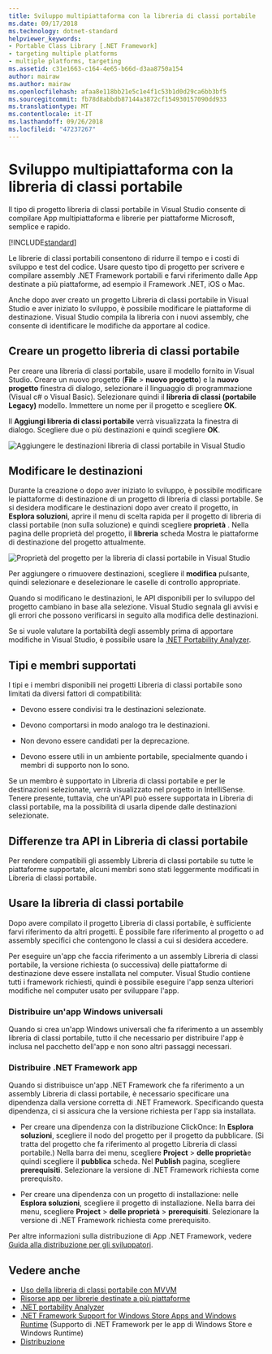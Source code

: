 ```yaml
---
title: Sviluppo multipiattaforma con la libreria di classi portabile
ms.date: 09/17/2018
ms.technology: dotnet-standard
helpviewer_keywords:
- Portable Class Library [.NET Framework]
- targeting multiple platforms
- multiple platforms, targeting
ms.assetid: c31e1663-c164-4e65-b66d-d3aa8750a154
author: mairaw
ms.author: mairaw
ms.openlocfilehash: afaa8e118bb21e5c1e4f1c53b1d0d29ca6bb3bf5
ms.sourcegitcommit: fb78d8abbdb87144a3872cf154930157090dd933
ms.translationtype: MT
ms.contentlocale: it-IT
ms.lasthandoff: 09/26/2018
ms.locfileid: "47237267"
---
```

# <a name="cross-platform-development-with-the-portable-class-library"></a>Sviluppo multipiattaforma con la libreria di classi portabile

Il tipo di progetto libreria di classi portabile in Visual Studio consente di compilare App multipiattaforma e librerie per piattaforme Microsoft, semplice e rapido.

[!INCLUDE[standard](../../../includes/pcl-to-standard.md)]

Le librerie di classi portabili consentono di ridurre il tempo e i costi di sviluppo e test del codice. Usare questo tipo di progetto per scrivere e compilare assembly .NET Framework portabili e farvi riferimento dalle App destinate a più piattaforme, ad esempio il Framework .NET, iOS o Mac.

Anche dopo aver creato un progetto Libreria di classi portabile in Visual Studio e aver iniziato lo sviluppo, è possibile modificare le piattaforme di destinazione. Visual Studio compila la libreria con i nuovi assembly, che consente di identificare le modifiche da apportare al codice.

## <a name="create-a-portable-class-library-project"></a>Creare un progetto libreria di classi portabile

Per creare una libreria di classi portabile, usare il modello fornito in Visual Studio. Creare un nuovo progetto (**File** > **nuovo progetto**) e la **nuovo progetto** finestra di dialogo, selezionare il linguaggio di programmazione (Visual c# o Visual Basic). Selezionare quindi il **libreria di classi (portabile Legacy)** modello. Immettere un nome per il progetto e scegliere **OK**.

Il **Aggiungi libreria di classi portabile** verrà visualizzata la finestra di dialogo. Scegliere due o più destinazioni e quindi scegliere **OK**.

![Aggiungere le destinazioni libreria di classi portabile in Visual Studio](media/add-portable-class-library.png)

## <a name="change-targets"></a>Modificare le destinazioni

Durante la creazione o dopo aver iniziato lo sviluppo, è possibile modificare le piattaforme di destinazione di un progetto di libreria di classi portabile. Se si desidera modificare le destinazioni dopo aver creato il progetto, in **Esplora soluzioni**, aprire il menu di scelta rapida per il progetto di libreria di classi portabile (non sulla soluzione) e quindi scegliere **proprietà** . Nella pagina delle proprietà del progetto, il **libreria** scheda Mostra le piattaforme di destinazione del progetto attualmente.

![Proprietà del progetto per la libreria di classi portabile in Visual Studio](media/pcl-project-properties.png)

Per aggiungere o rimuovere destinazioni, scegliere il **modifica** pulsante, quindi selezionare e deselezionare le caselle di controllo appropriate.

Quando si modificano le destinazioni, le API disponibili per lo sviluppo del progetto cambiano in base alla selezione. Visual Studio segnala gli avvisi e gli errori che possono verificarsi in seguito alla modifica delle destinazioni.

Se si vuole valutare la portabilità degli assembly prima di apportare modifiche in Visual Studio, è possibile usare la [.NET Portability Analyzer](https://visualstudiogallery.msdn.microsoft.com/1177943e-cfb7-4822-a8a6-e56c7905292b).

## <a name="supported-types-and-members"></a>Tipi e membri supportati

I tipi e i membri disponibili nei progetti Libreria di classi portabile sono limitati da diversi fattori di compatibilità:

-   Devono essere condivisi tra le destinazioni selezionate.

-   Devono comportarsi in modo analogo tra le destinazioni.

-   Non devono essere candidati per la deprecazione.

-   Devono essere utili in un ambiente portabile, specialmente quando i membri di supporto non lo sono.

Se un membro è supportato in Libreria di classi portabile e per le destinazioni selezionate, verrà visualizzato nel progetto in IntelliSense. Tenere presente, tuttavia, che un'API può essere supportata in Libreria di classi portabile, ma la possibilità di usarla dipende dalle destinazioni selezionate.

## <a name="api-differences-in-the-portable-class-library"></a>Differenze tra API in Libreria di classi portabile

Per rendere compatibili gli assembly Libreria di classi portabile su tutte le piattaforme supportate, alcuni membri sono stati leggermente modificati in Libreria di classi portabile.

## <a name="use-the-portable-class-library"></a>Usare la libreria di classi portabile

Dopo avere compilato il progetto Libreria di classi portabile, è sufficiente farvi riferimento da altri progetti. È possibile fare riferimento al progetto o ad assembly specifici che contengono le classi a cui si desidera accedere.

Per eseguire un'app che faccia riferimento a un assembly Libreria di classi portabile, la versione richiesta (o successiva) delle piattaforme di destinazione deve essere installata nel computer. Visual Studio contiene tutti i framework richiesti, quindi è possibile eseguire l'app senza ulteriori modifiche nel computer usato per sviluppare l'app.

### <a name="deploy-a-universal-windows-app"></a>Distribuire un'app Windows universali

Quando si crea un'app Windows universali che fa riferimento a un assembly libreria di classi portabile, tutto il che necessario per distribuire l'app è inclusa nel pacchetto dell'app e non sono altri passaggi necessari.

### <a name="deploy-a-net-framework-app"></a>Distribuire .NET Framework app

Quando si distribuisce un'app .NET Framework che fa riferimento a un assembly Libreria di classi portabile, è necessario specificare una dipendenza dalla versione corretta di .NET Framework. Specificando questa dipendenza, ci si assicura che la versione richiesta per l'app sia installata.

-   Per creare una dipendenza con la distribuzione ClickOnce: In **Esplora soluzioni**, scegliere il nodo del progetto per il progetto da pubblicare. (Si tratta del progetto che fa riferimento al progetto Libreria di classi portabile.) Nella barra dei menu, scegliere **Project** > **delle proprietà**e quindi scegliere il **pubblica** scheda. Nel **Publish** pagina, scegliere **prerequisiti**. Selezionare la versione di .NET Framework richiesta come prerequisito.

-   Per creare una dipendenza con un progetto di installazione: nelle **Esplora soluzioni**, scegliere il progetto di installazione. Nella barra dei menu, scegliere **Project** > **delle proprietà** > **prerequisiti**. Selezionare la versione di .NET Framework richiesta come prerequisito.

Per altre informazioni sulla distribuzione di App .NET Framework, vedere [Guida alla distribuzione per gli sviluppatori](../../../docs/framework/deployment/deployment-guide-for-developers.md).

## <a name="see-also"></a>Vedere anche

- [Uso della libreria di classi portabile con MVVM](../../../docs/standard/cross-platform/using-portable-class-library-with-model-view-view-model.md)
- [Risorse app per librerie destinate a più piattaforme](../../../docs/standard/cross-platform/app-resources-for-libraries-that-target-multiple-platforms.md)
- [.NET portability Analyzer](https://marketplace.visualstudio.com/items?itemName=ConnieYau.NETPortabilityAnalyzer)
- [.NET Framework Support for Windows Store Apps and Windows Runtime](../../../docs/standard/cross-platform/support-for-windows-store-apps-and-windows-runtime.md) (Supporto di .NET Framework per le app di Windows Store e Windows Runtime)
- [Distribuzione](../../../docs/framework/deployment/net-framework-applications.md)
